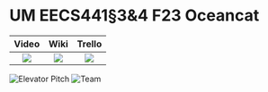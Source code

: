 # UM EECS441§3&4 F23 Oceancat

| Video  |  Wiki |  Trello  |
|:-----:|:-----:|:--------:|
|[<img src="https://eecs441.eecs.umich.edu/img/admin/video.png">][video_page]|[<img src="https://eecs441.eecs.umich.edu/img/admin/wiki.png">][wiki_page]|[<img src="https://eecs441.eecs.umich.edu/img/admin/trello.png">][agile_page]|

![Elevator Pitch](https://github.com/chloehb/ocean-cat/assets/70541212/82216e34-04a4-46e6-b79a-af906a70da01) <!-- MUST be placed in user-images.githubusercontent.com -->
![Team](https://github.com/chloehb/ocean-cat/assets/70541212/36a18719-c6f1-4499-8e62-d2e472c366bf)

[video_page]: https://www.youtube.com/watch?v=sSMrxqzDnEg
[wiki_page]: https://github.com/chloehb/ocean-cat/wiki
[agile_page]: https://trello.com/b/EzumSazS/ocean-cat
